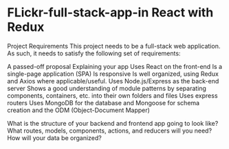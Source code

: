 # FLickr-full-stack-app-in React with Redux

Project Requirements
This project needs to be a full-stack web application. As such, it needs to satisfy the following set of requirements:

A passed-off proposal Explaining your app
Uses React on the front-end
Is a single-page application (SPA)
Is responsive
Is well organized, using Redux and Axios where applicable/useful.
Uses Node.js/Express as the back-end server
Shows a good understanding of module patterns by separating components, containers, etc. into their own folders and files
Uses express routers
Uses MongoDB for the database and Mongoose for schema creation and the ODM (Object-Document Mapper)

What is the structure of your backend and frontend app going to look like? What routes, models, components, actions, and reducers will you need? How will your data be organized?
